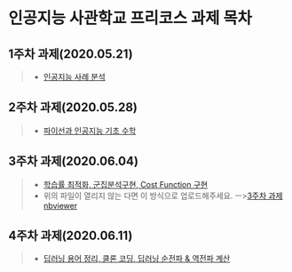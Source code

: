 # 인공지능 사관학교 프리코스 과제 목차
## 1주차 과제(2020.05.21)
> * [인공지능 사례 분석](https://github.com/JongIn-Park/GMP/blob/master/TEST_1.ipynb)
## 2주차 과제(2020.05.28)
> * [파이선과 인공지능 기초 수학](https://github.com/JongIn-Park/GMP/blob/master/TEST_2.ipynb)
## 3주차 과제(2020.06.04)
> * [학습률 최적화, 군집분석구현, Cost Function 구현](https://github.com/JongIn-Park/GMP/blob/master/TEST_3.ipynb)
> * 위의 파일이 열리지 않는 다면 이 방식으로 업로드해주세요. ㅡ>[3주차 과제 nbviewer](https://github.com/JongIn-Park/GMP/blob/master/TEST_3.ipynb)
## 4주차 과제(2020.06.11)
> * [딥러닝 용어 정리, 클론 코딩, 딥러닝 순전파 & 역전파 계산](https://github.com/JongIn-Park/GMP/blob/master/TEST_4.ipynb)

